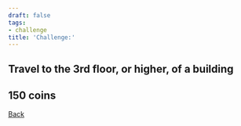 ```yaml
---
draft: false
tags:
- challenge
title: 'Challenge:'
---
```

## Travel to the 3rd floor, or higher, of a building
## 150 coins
[Back](/jetlag) 
